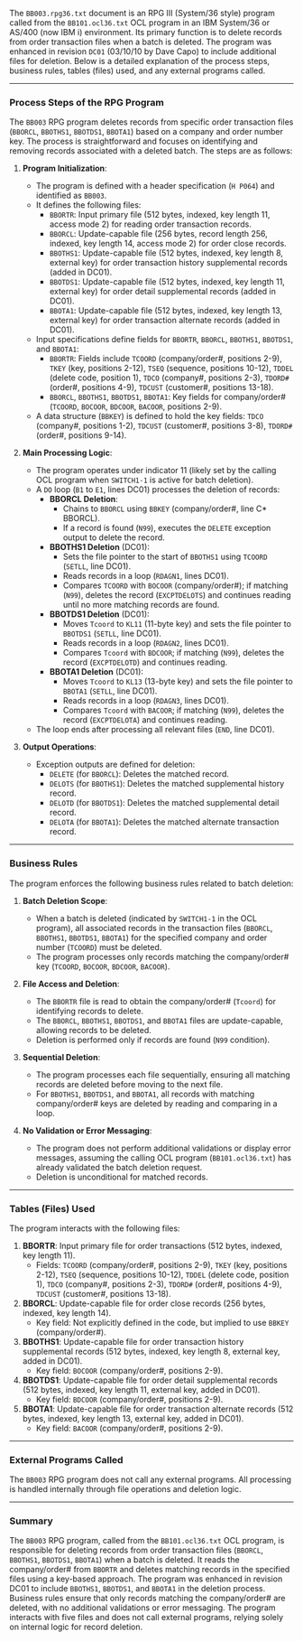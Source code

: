 The `BB003.rpg36.txt` document is an RPG III (System/36 style) program called from the `BB101.ocl36.txt` OCL program in an IBM System/36 or AS/400 (now IBM i) environment. Its primary function is to delete records from order transaction files when a batch is deleted. The program was enhanced in revision `DC01` (03/10/10 by Dave Capo) to include additional files for deletion. Below is a detailed explanation of the process steps, business rules, tables (files) used, and any external programs called.

---

### Process Steps of the RPG Program

The `BB003` RPG program deletes records from specific order transaction files (`BBORCL`, `BBOTHS1`, `BBOTDS1`, `BBOTA1`) based on a company and order number key. The process is straightforward and focuses on identifying and removing records associated with a deleted batch. The steps are as follows:

1. **Program Initialization**:
   - The program is defined with a header specification (`H P064`) and identified as `BB003`.
   - It defines the following files:
     - `BBORTR`: Input primary file (512 bytes, indexed, key length 11, access mode 2) for reading order transaction records.
     - `BBORCL`: Update-capable file (256 bytes, record length 256, indexed, key length 14, access mode 2) for order close records.
     - `BBOTHS1`: Update-capable file (512 bytes, indexed, key length 8, external key) for order transaction history supplemental records (added in DC01).
     - `BBOTDS1`: Update-capable file (512 bytes, indexed, key length 11, external key) for order detail supplemental records (added in DC01).
     - `BBOTA1`: Update-capable file (512 bytes, indexed, key length 13, external key) for order transaction alternate records (added in DC01).
   - Input specifications define fields for `BBORTR`, `BBORCL`, `BBOTHS1`, `BBOTDS1`, and `BBOTA1`:
     - `BBORTR`: Fields include `TCOORD` (company/order#, positions 2-9), `TKEY` (key, positions 2-12), `TSEQ` (sequence, positions 10-12), `TDDEL` (delete code, position 1), `TDCO` (company#, positions 2-3), `TDORD#` (order#, positions 4-9), `TDCUST` (customer#, positions 13-18).
     - `BBORCL`, `BBOTHS1`, `BBOTDS1`, `BBOTA1`: Key fields for company/order# (`TCOORD`, `BOCOOR`, `BDCOOR`, `BACOOR`, positions 2-9).
   - A data structure (`BBKEY`) is defined to hold the key fields: `TDCO` (company#, positions 1-2), `TDCUST` (customer#, positions 3-8), `TDORD#` (order#, positions 9-14).

2. **Main Processing Logic**:
   - The program operates under indicator 11 (likely set by the calling OCL program when `SWITCH1-1` is active for batch deletion).
   - A `DO` loop (`B1` to `E1`, lines DC01) processes the deletion of records:
     - **BBORCL Deletion**:
       - Chains to `BBORCL` using `BBKEY` (company/order#, line C* BBORCL).
       - If a record is found (`N99`), executes the `DELETE` exception output to delete the record.
     - **BBOTHS1 Deletion** (DC01):
       - Sets the file pointer to the start of `BBOTHS1` using `TCOORD` (`SETLL`, line DC01).
       - Reads records in a loop (`RDAGN1`, lines DC01).
       - Compares `TCOORD` with `BOCOOR` (company/order#); if matching (`N99`), deletes the record (`EXCPTDELOTS`) and continues reading until no more matching records are found.
     - **BBOTDS1 Deletion** (DC01):
       - Moves `Tcoord` to `KL11` (11-byte key) and sets the file pointer to `BBOTDS1` (`SETLL`, line DC01).
       - Reads records in a loop (`RDAGN2`, lines DC01).
       - Compares `Tcoord` with `BDCOOR`; if matching (`N99`), deletes the record (`EXCPTDELOTD`) and continues reading.
     - **BBOTA1 Deletion** (DC01):
       - Moves `Tcoord` to `KL13` (13-byte key) and sets the file pointer to `BBOTA1` (`SETLL`, line DC01).
       - Reads records in a loop (`RDAGN3`, lines DC01).
       - Compares `Tcoord` with `BACOOR`; if matching (`N99`), deletes the record (`EXCPTDELOTA`) and continues reading.
   - The loop ends after processing all relevant files (`END`, line DC01).

3. **Output Operations**:
   - Exception outputs are defined for deletion:
     - `DELETE` (for `BBORCL`): Deletes the matched record.
     - `DELOTS` (for `BBOTHS1`): Deletes the matched supplemental history record.
     - `DELOTD` (for `BBOTDS1`): Deletes the matched supplemental detail record.
     - `DELOTA` (for `BBOTA1`): Deletes the matched alternate transaction record.

---

### Business Rules

The program enforces the following business rules related to batch deletion:

1. **Batch Deletion Scope**:
   - When a batch is deleted (indicated by `SWITCH1-1` in the OCL program), all associated records in the transaction files (`BBORCL`, `BBOTHS1`, `BBOTDS1`, `BBOTA1`) for the specified company and order number (`TCOORD`) must be deleted.
   - The program processes only records matching the company/order# key (`TCOORD`, `BOCOOR`, `BDCOOR`, `BACOOR`).

2. **File Access and Deletion**:
   - The `BBORTR` file is read to obtain the company/order# (`Tcoord`) for identifying records to delete.
   - The `BBORCL`, `BBOTHS1`, `BBOTDS1`, and `BBOTA1` files are update-capable, allowing records to be deleted.
   - Deletion is performed only if records are found (`N99` condition).

3. **Sequential Deletion**:
   - The program processes each file sequentially, ensuring all matching records are deleted before moving to the next file.
   - For `BBOTHS1`, `BBOTDS1`, and `BBOTA1`, all records with matching company/order# keys are deleted by reading and comparing in a loop.

4. **No Validation or Error Messaging**:
   - The program does not perform additional validations or display error messages, assuming the calling OCL program (`BB101.ocl36.txt`) has already validated the batch deletion request.
   - Deletion is unconditional for matched records.

---

### Tables (Files) Used

The program interacts with the following files:

1. **BBORTR**: Input primary file for order transactions (512 bytes, indexed, key length 11).
   - Fields: `TCOORD` (company/order#, positions 2-9), `TKEY` (key, positions 2-12), `TSEQ` (sequence, positions 10-12), `TDDEL` (delete code, position 1), `TDCO` (company#, positions 2-3), `TDORD#` (order#, positions 4-9), `TDCUST` (customer#, positions 13-18).
2. **BBORCL**: Update-capable file for order close records (256 bytes, indexed, key length 14).
   - Key field: Not explicitly defined in the code, but implied to use `BBKEY` (company/order#).
3. **BBOTHS1**: Update-capable file for order transaction history supplemental records (512 bytes, indexed, key length 8, external key, added in DC01).
   - Key field: `BOCOOR` (company/order#, positions 2-9).
4. **BBOTDS1**: Update-capable file for order detail supplemental records (512 bytes, indexed, key length 11, external key, added in DC01).
   - Key field: `BDCOOR` (company/order#, positions 2-9).
5. **BBOTA1**: Update-capable file for order transaction alternate records (512 bytes, indexed, key length 13, external key, added in DC01).
   - Key field: `BACOOR` (company/order#, positions 2-9).

---

### External Programs Called

The `BB003` RPG program does not call any external programs. All processing is handled internally through file operations and deletion logic.

---

### Summary

The `BB003` RPG program, called from the `BB101.ocl36.txt` OCL program, is responsible for deleting records from order transaction files (`BBORCL`, `BBOTHS1`, `BBOTDS1`, `BBOTA1`) when a batch is deleted. It reads the company/order# from `BBORTR` and deletes matching records in the specified files using a key-based approach. The program was enhanced in revision DC01 to include `BBOTHS1`, `BBOTDS1`, and `BBOTA1` in the deletion process. Business rules ensure that only records matching the company/order# are deleted, with no additional validations or error messaging. The program interacts with five files and does not call external programs, relying solely on internal logic for record deletion.